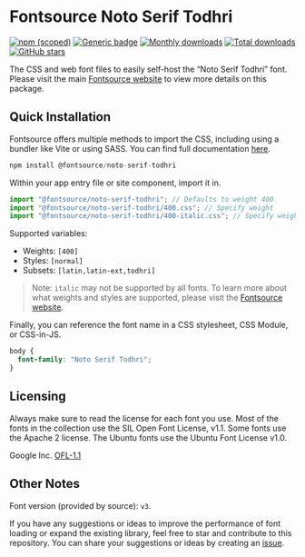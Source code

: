 # Fontsource Noto Serif Todhri

[![npm (scoped)](https://img.shields.io/npm/v/@fontsource/noto-serif-todhri?color=brightgreen)](https://www.npmjs.com/package/@fontsource/noto-serif-todhri) [![Generic badge](https://img.shields.io/badge/fontsource-passing-brightgreen)](https://github.com/fontsource/fontsource) [![Monthly downloads](https://badgen.net/npm/dm/@fontsource/noto-serif-todhri)](https://github.com/fontsource/fontsource) [![Total downloads](https://badgen.net/npm/dt/@fontsource/noto-serif-todhri)](https://github.com/fontsource/fontsource) [![GitHub stars](https://img.shields.io/github/stars/fontsource/fontsource.svg?style=social&label=Star)](https://github.com/fontsource/fontsource/stargazers)

The CSS and web font files to easily self-host the “Noto Serif Todhri” font. Please visit the main [Fontsource website](https://fontsource.org/fonts/noto-serif-todhri) to view more details on this package.

## Quick Installation

Fontsource offers multiple methods to import the CSS, including using a bundler like Vite or using SASS. You can find full documentation [here](https://fontsource.org/docs/getting-started/introduction).

```javascript
npm install @fontsource/noto-serif-todhri
```

Within your app entry file or site component, import it in.

```javascript
import "@fontsource/noto-serif-todhri"; // Defaults to weight 400
import "@fontsource/noto-serif-todhri/400.css"; // Specify weight
import "@fontsource/noto-serif-todhri/400-italic.css"; // Specify weight and style
```

Supported variables:
- Weights: `[400]`
- Styles: `[normal]`
- Subsets: `[latin,latin-ext,todhri]`

> Note: `italic` may not be supported by all fonts. To learn more about what weights and styles are supported, please visit the [Fontsource website](https://fontsource.org/fonts/noto-serif-todhri).

Finally, you can reference the font name in a CSS stylesheet, CSS Module, or CSS-in-JS.

```css
body {
  font-family: "Noto Serif Todhri";
}
```

## Licensing
Always make sure to read the license for each font you use. Most of the fonts in the collection use the SIL Open Font License, v1.1. Some fonts use the Apache 2 license. The Ubuntu fonts use the Ubuntu Font License v1.0.

Google Inc.
[OFL-1.1](http://scripts.sil.org/OFL)

## Other Notes
Font version (provided by source): `v3`.

If you have any suggestions or ideas to improve the performance of font loading or expand the existing library, feel free to star and contribute to this repository. You can share your suggestions or ideas by creating an [issue](https://github.com/fontsource/fontsource/issues).